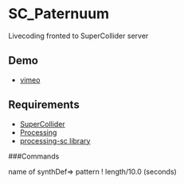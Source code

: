 SC_Paternuum
============

Livecoding fronted to SuperCollider server


Demo
----
* [vimeo](https://vimeo.com/47719760/)


Requirements
------------
* [SuperCollider](http://supercollider.sourceforge.net/)
* [Processing](http://processing.org/)
* [processing-sc library](http://www.erase.net/projects/processing-sc/)

###Commands

name of synthDef=> pattern ! length/10.0 (seconds)
